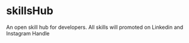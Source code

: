 # skillsHub
An open skill hub for  developers. All skills will promoted on Linkedin and Instagram Handle

